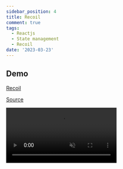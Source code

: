 ```yaml
---
sidebar_position: 4
title: Recoil
comment: true
tags:
  - Reactjs
  - State management
  - Recoil
date: '2023-03-23'
---
```


## Demo

[Recoil](https://github.com/facebookexperimental/Recoil)

[Source](https://github.com/hunghg255/reactjs-state-management/tree/master/recoil)

<video
  src='https://res.cloudinary.com/hunghg255/video/upload/v1679509670/blog/recoil_xeg6sw.mov'
  loop
  muted
  controls
  autoplay
/>
